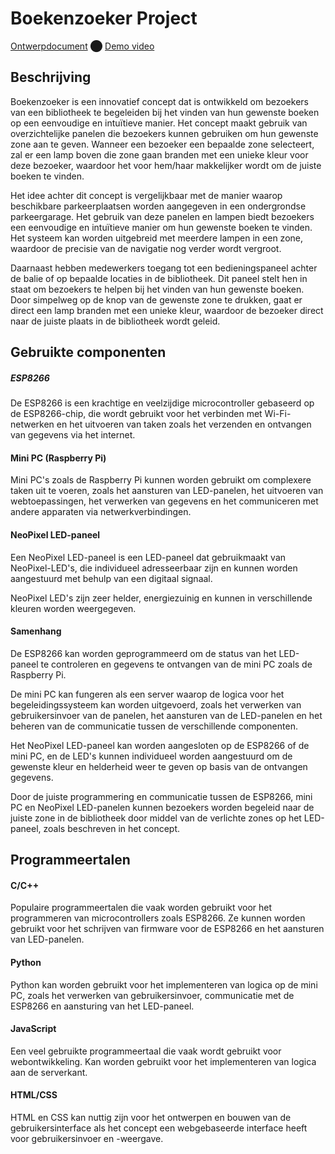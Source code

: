 # Boekenzoeker Project
[Ontwerpdocument](https://docs.google.com/document/d/1BnZro1pjn25TCU5-lQrx0jxC6gEPUOJoKiJRmIXeZnM/edit?usp=sharing) ⬤ [Demo video](https://www.youtube.com/watch?v=-ays3l0CT8s)

## Beschrijving
Boekenzoeker is een innovatief concept dat is ontwikkeld om bezoekers van een bibliotheek te begeleiden bij het vinden van hun gewenste boeken op een eenvoudige en intuïtieve manier. Het concept maakt gebruik van overzichtelijke panelen die bezoekers kunnen gebruiken om hun gewenste zone aan te geven. Wanneer een bezoeker een bepaalde zone selecteert, zal er een lamp boven die zone gaan branden met een unieke kleur voor deze bezoeker, waardoor het voor hem/haar makkelijker wordt om de juiste boeken te vinden.

Het idee achter dit concept is vergelijkbaar met de manier waarop beschikbare parkeerplaatsen worden aangegeven in een ondergrondse parkeergarage. Het gebruik van deze panelen en lampen biedt bezoekers een eenvoudige en intuïtieve manier om hun gewenste boeken te vinden. Het systeem kan worden uitgebreid met meerdere lampen in een zone, waardoor de precisie van de navigatie nog verder wordt vergroot.

Daarnaast hebben medewerkers toegang tot een bedieningspaneel achter de balie of op bepaalde locaties in de bibliotheek. Dit paneel stelt hen in staat om bezoekers te helpen bij het vinden van hun gewenste boeken. Door simpelweg op de knop van de gewenste zone te drukken, gaat er direct een lamp branden met een unieke kleur, waardoor de bezoeker direct naar de juiste plaats in de bibliotheek wordt geleid.

## Gebruikte componenten

##### ESP8266
De ESP8266 is een krachtige en veelzijdige microcontroller gebaseerd op de ESP8266-chip, die wordt gebruikt voor het verbinden met Wi-Fi-netwerken en het uitvoeren van taken zoals het verzenden en ontvangen van gegevens via het internet.

#### Mini PC (Raspberry Pi)
Mini PC's zoals de Raspberry Pi kunnen worden gebruikt om complexere taken uit te voeren, zoals het aansturen van LED-panelen, het uitvoeren van webtoepassingen, het verwerken van gegevens en het communiceren met andere apparaten via netwerkverbindingen.

#### NeoPixel LED-paneel
Een NeoPixel LED-paneel is een LED-paneel dat gebruikmaakt van NeoPixel-LED's, die individueel adresseerbaar zijn en kunnen worden aangestuurd met behulp van een digitaal signaal. 

NeoPixel LED's zijn zeer helder, energiezuinig en kunnen in verschillende kleuren worden weergegeven.

#### Samenhang
De ESP8266 kan worden geprogrammeerd om de status van het LED-paneel te controleren en gegevens te ontvangen van de mini PC zoals de Raspberry Pi.

De mini PC kan fungeren als een server waarop de logica voor het begeleidingssysteem kan worden uitgevoerd, zoals het verwerken van gebruikersinvoer van de panelen, het aansturen van de LED-panelen en het beheren van de communicatie tussen de verschillende componenten.

Het NeoPixel LED-paneel kan worden aangesloten op de ESP8266 of de mini PC, en de LED's kunnen individueel worden aangestuurd om de gewenste kleur en helderheid weer te geven op basis van de ontvangen gegevens.

Door de juiste programmering en communicatie tussen de ESP8266, mini PC en NeoPixel LED-panelen kunnen bezoekers worden begeleid naar de juiste zone in de bibliotheek door middel van de verlichte zones op het LED-paneel, zoals beschreven in het concept.

## Programmeertalen
#### C/C++
Populaire programmeertalen die vaak worden gebruikt voor het programmeren van microcontrollers zoals ESP8266. Ze kunnen worden gebruikt voor het schrijven van firmware voor de ESP8266 en het aansturen van LED-panelen.

#### Python
Python kan worden gebruikt voor het implementeren van logica op de mini PC, zoals het verwerken van gebruikersinvoer, communicatie met de ESP8266 en aansturing van het LED-paneel.

#### JavaScript
Een veel gebruikte programmeertaal die vaak wordt gebruikt voor webontwikkeling. Kan worden gebruikt voor het implementeren van logica aan de serverkant.

#### HTML/CSS
HTML en CSS kan nuttig zijn voor het ontwerpen en bouwen van de gebruikersinterface als het concept een webgebaseerde interface heeft voor gebruikersinvoer en -weergave.
